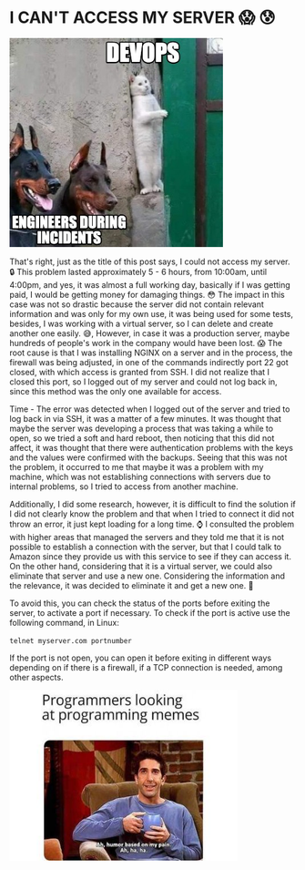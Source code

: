 # I CAN'T ACCESS MY SERVER :scream: :cold_sweat:
![image info](./images/meme3.jpg)

That's right, just as the title of this post says, I could not access my server. :lock: This problem lasted approximately 5 - 6 hours, from 10:00am, until 4:00pm, and yes, it was almost a full working day, basically if I was getting paid, I would be getting money for damaging things. :flushed: The impact in this case was not so drastic because the server did not contain relevant information and was only for my own use, it was being used for some tests, besides, I was working with a virtual server, so I can delete and create another one easily. :sweat_smile:, However, in case it was a production server, maybe hundreds of people's work in the company would have been lost. :scream: The root cause is that I was installing NGINX on a server and in the process, the firewall was being adjusted, in one of the commands indirectly port 22 got closed, with which access is granted from SSH. I did not realize that I closed this port, so I logged out of my server and could not log back in, since this method was the only one available for access. 

Time - The error was detected when I logged out of the server and tried to log back in via SSH, it was a matter of a few minutes. It was thought that maybe the server was developing a process that was taking a while to open, so we tried a soft and hard reboot, then noticing that this did not affect, it was thought that there were authentication problems with the keys and the values were confirmed with the backups. Seeing that this was not the problem, it occurred to me that maybe it was a problem with my machine, which was not establishing connections with servers due to internal problems, so I tried to access from another machine.

Additionally, I did some research, however, it is difficult to find the solution if I did not clearly know the problem and that when I tried to connect it did not throw an error, it just kept loading for a long time. :watch: I consulted the problem with higher areas that managed the servers and they told me that it is not possible to establish a connection with the server, but that I could talk to Amazon since they provide us with this service to see if they can access it. On the other hand, considering that it is a virtual server, we could also eliminate that server and use a new one. Considering the information and the relevance, it was decided to eliminate it and get a new one.
:tada:

To avoid this, you can check the status of the ports before exiting the server, to activate a port if necessary. To check if the port is active use the following command, in Linux:

`telnet myserver.com portnumber`

If the port is not open, you can open it before exiting in different ways depending on if there is a firewall, if a TCP connection is needed, among other aspects. 

![image info](./images/meme2.jpg)